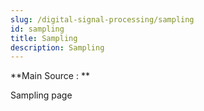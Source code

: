 ```yaml
---
slug: /digital-signal-processing/sampling
id: sampling
title: Sampling
description: Sampling
---
```


**Main Source : **

Sampling page
